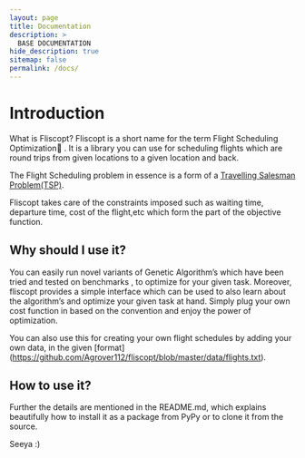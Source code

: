 ```yaml
---
layout: page
title: Documentation
description: >
  BASE DOCUMENTATION
hide_description: true
sitemap: false
permalink: /docs/
---
```



# Introduction


What is Fliscopt?
	Fliscopt is a short name for the term Flight Scheduling Optimization🛫  . It is a library you can use for scheduling flights which are round trips  from given locations to a given location and back.
  
  The Flight Scheduling problem in essence is a form of a [Travelling Salesman Problem(TSP)](https://en.wikipedia.org/wiki/Travelling_salesman_problem).
  
  Fliscopt takes care of the constraints imposed such as waiting time, departure time, cost of the flight,etc which form the part of the objective function.

## Why should I use it?
You can easily run novel variants of Genetic Algorithm’s which have been tried and tested on benchmarks , to optimize for your given task. Moreover, fliscopt provides a simple interface which can be used to also learn about the algorithm’s and optimize your given task at hand. Simply plug your own cost function in based on the convention and enjoy the power of optimization.

You can also use this for creating your own flight schedules by adding your own data, in the given [format]
(https://github.com/Agrover112/fliscopt/blob/master/data/flights.txt).

## How to use it?
Further the details are mentioned in the README.md, which explains beautifully how to install it as a package from PyPy or to clone it from the source.

Seeya :)
